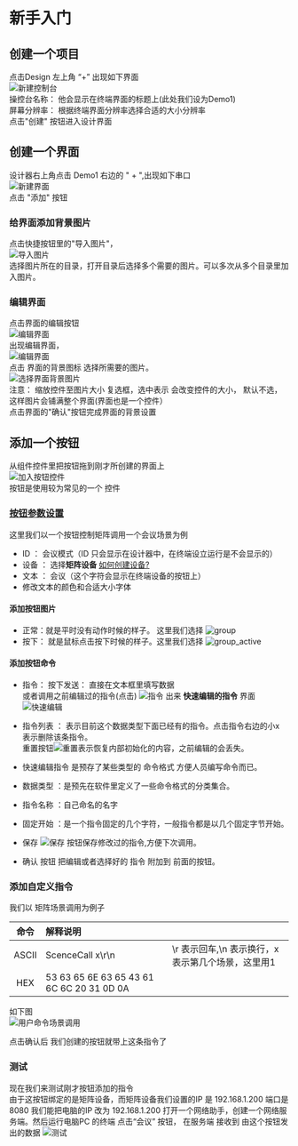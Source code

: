 # 新手入门

## 创建一个项目
点击Design 左上角 “+” 出现如下界面  
![新建控制台](../images/steps/1newcontrolpad.png "新建控制台")  
操控台名称： 他会显示在终端界面的标题上(此处我们设为Demo1)  
屏幕分辨率： 根据终端界面分辨率选择合适的大小分辨率  
点击"创建" 按钮进入设计界面


## 创建一个界面
设计器右上角点击 Demo1 右边的 " + ",出现如下串口  
![新建界面](../images/steps/2newwindow.png "新建界面")  
点击 "添加" 按钮  
### 给界面添加背景图片
点击快捷按钮里的"导入图片"，  
![导入图片](../images/steps/3addimages.png "导入图片")  
选择图片所在的目录，打开目录后选择多个需要的图片。可以多次从多个目录里加入图片。  
### 编辑界面
点击界面的编辑按钮  
![编辑界面](../images/steps/4editwindow.png "编辑界面")  
出现编辑界面，    
![编辑界面](../images/steps/5editwindow.png "编辑界面")  
点击 界面的背景图标 选择所需要的图片。  
![选择界面背景图片](../images/steps/6selectbackimage.png "选择界面背景图片")  
注意： 缩放控件至图片大小 复选框，选中表示 会改变控件的大小， 默认不选，这样图片会铺满整个界面(界面也是一个控件）    
点击界面的"确认"按钮完成界面的背景设置  
## 添加一个按钮
从组件控件里把按钮拖到刚才所创建的界面上  
![加入按钮控件](../images/steps/7addbutton.png "加入按钮控件")  
按钮是使用较为常见的一个 控件  
### [按钮参数设置](./button.md)

这里我们以一个按钮控制矩阵调用一个会议场景为例  
- ID   ： 会议模式（ID 只会显示在设计器中，在终端设立运行是不会显示的）
- 设备 ： 选择**矩阵设备**  [如何创建设备?](./devices.md)
- 文本 ： 会议（这个字符会显示在终端设备的按钮上）
- 修改文本的颜色和合适大小字体
#### 添加按钮图片
- 正常：就是平时没有动作时候的样子。 这里我们选择  ![group](../images/steps/group.png)  
- 按下： 就是鼠标点击按下时候的样子。这里我们选择  ![group_active](../images/steps/group_active.png)  
#### 添加按钮命令
- 指令：
  按下发送： 直接在文本框里填写数据   
  或者调用之前编辑过的指令(点击) ![指令](../images/steps/Command@2x.png)
             出来 **快速编辑的指令** 界面
             ![快速编辑](../images/steps/9quickcommand.png)
- 指令列表 ： 表示目前这个数据类型下面已经有的指令。点击指令右边的小x 表示删除该条指令。  
              重置按钮![重置](../images/steps/10reset.png)表示恢复内部初始化的内容，之前编辑的会丢失。
- 快速编辑指令 是预存了某些类型的 命令格式 方便人员编写命令而已。
- 数据类型 ：是预先在软件里定义了一些命令格式的分类集合。
- 指令名称 ：自己命名的名字
- 固定开始 ：是一个指令固定的几个字符，一般指令都是以几个固定字节开始。

- 保存 ![保存](../images/steps/11save.png) 按钮保存修改过的指令,方便下次调用。
- 确认 按钮 把编辑或者选择好的 指令 附加到 前面的按钮。

### 添加自定义指令
  我们以 矩阵场景调用为例子  

|命令| 解释说明|  |
|:-----:|:-------|----|
| ASCII  |ScenceCall x\r\n | \r 表示回车,\n 表示换行，x 表示第几个场景，这里用1|
| HEX  | 53 63 65 6E 63 65 43 61 6C 6C 20 31 0D 0A||

如下图  
![用户命令场景调用](../images/steps/12usercmmd.png)

点击确认后 我们创建的按钮就带上这条指令了

### 测试

现在我们来测试刚才按钮添加的指令  
由于这按钮绑定的是矩阵设备，而矩阵设备我们设置的IP 是 192.168.1.200 端口是8080
我们能把电脑的IP 改为 192.168.1.200
打开一个网络助手，创建一个网络服务端。然后运行电脑PC 的终端
点击“会议” 按钮， 在服务端 接收到 由这个按钮发出的数据
![测试](../images/steps/13usercmmd.png)














